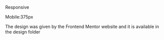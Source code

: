 Responsive

Mobile:375px

The design was given by the Frontend Mentor website and it is available in the design folder
